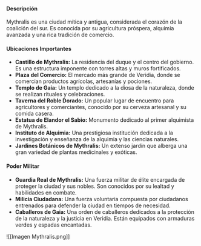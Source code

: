 #### Descripción

Mythralis es una ciudad mítica y antigua, considerada el corazón de la coalición del sur. Es conocida por su agricultura próspera, alquimia avanzada y una rica tradición de comercio.

#### Ubicaciones Importantes

- **Castillo de Mythralis:** La residencia del duque y el centro del gobierno. Es una estructura imponente con torres altas y muros fortificados.
- **Plaza del Comercio:** El mercado más grande de Veridia, donde se comercian productos agrícolas, artesanías y pociones.
- **Templo de Gaia:** Un templo dedicado a la diosa de la naturaleza, donde se realizan rituales y celebraciones.
- **Taverna del Roble Dorado:** Un popular lugar de encuentro para agricultores y comerciantes, conocido por su cerveza artesanal y su comida casera.
- **Estatua de Elandor el Sabio:** Monumento dedicado al primer alquimista de Mythralis.
- **Instituto de Alquimia:** Una prestigiosa institución dedicada a la investigación y enseñanza de la alquimia y las ciencias naturales.
- **Jardines Botánicos de Mythralis:** Un extenso jardín que alberga una gran variedad de plantas medicinales y exóticas.


#### Poder Militar

- **Guardia Real de Mythralis:** Una fuerza militar de élite encargada de proteger la ciudad y sus nobles. Son conocidos por su lealtad y habilidades en combate.
- **Milicia Ciudadana:** Una fuerza voluntaria compuesta por ciudadanos entrenados para defender la ciudad en tiempos de necesidad.
- **Caballeros de Gaia:** Una orden de caballeros dedicados a la protección de la naturaleza y la justicia en Veridia. Están equipados con armaduras verdes y espadas encantadas.


![[Imagen Mythralis.png]]